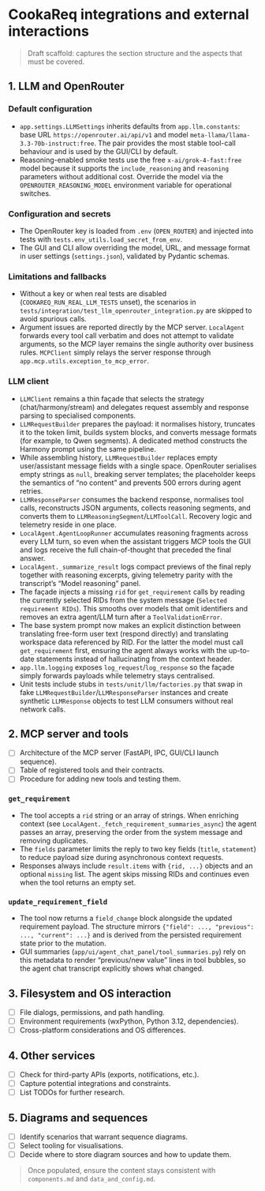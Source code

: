 # CookaReq integrations and external interactions

> Draft scaffold: captures the section structure and the aspects that must be covered.

## 1. LLM and OpenRouter

### Default configuration
- `app.settings.LLMSettings` inherits defaults from `app.llm.constants`: base URL `https://openrouter.ai/api/v1` and model `meta-llama/llama-3.3-70b-instruct:free`. The pair provides the most stable tool-call behaviour and is used by the GUI/CLI by default.
- Reasoning-enabled smoke tests use the free `x-ai/grok-4-fast:free` model because it supports the `include_reasoning` and `reasoning` parameters without additional cost. Override the model via the `OPENROUTER_REASONING_MODEL` environment variable for operational switches.

### Configuration and secrets
- The OpenRouter key is loaded from `.env` (`OPEN_ROUTER`) and injected into tests with `tests.env_utils.load_secret_from_env`.
- The GUI and CLI allow overriding the model, URL, and message format in user settings (`settings.json`), validated by Pydantic schemas.

### Limitations and fallbacks
- Without a key or when real tests are disabled (`COOKAREQ_RUN_REAL_LLM_TESTS` unset), the scenarios in `tests/integration/test_llm_openrouter_integration.py` are skipped to avoid spurious calls.
- Argument issues are reported directly by the MCP server. `LocalAgent` forwards
  every tool call verbatim and does not attempt to validate arguments, so the
  MCP layer remains the single authority over business rules. `MCPClient`
  simply relays the server response through `app.mcp.utils.exception_to_mcp_error`.

### LLM client
- `LLMClient` remains a thin façade that selects the strategy (chat/harmony/stream) and delegates request assembly and response parsing to specialised components.
- `LLMRequestBuilder` prepares the payload: it normalises history, truncates it to the token limit, builds system blocks, and converts message formats (for example, to Qwen segments). A dedicated method constructs the Harmony prompt using the same pipeline.
- While assembling history, `LLMRequestBuilder` replaces empty user/assistant message fields with a single space. OpenRouter serialises empty strings as `null`, breaking server templates; the placeholder keeps the semantics of “no content” and prevents 500 errors during agent retries.
- `LLMResponseParser` consumes the backend response, normalises tool calls, reconstructs JSON arguments, collects reasoning segments, and converts them to `LLMReasoningSegment`/`LLMToolCall`. Recovery logic and telemetry reside in one place.
- `LocalAgent.AgentLoopRunner` accumulates reasoning fragments across every LLM turn, so even when the assistant triggers MCP tools the GUI and logs receive the full chain-of-thought that preceded the final answer.
- `LocalAgent._summarize_result` logs compact previews of the final reply together with reasoning excerpts, giving telemetry parity with the transcript’s “Model reasoning” panel.
- The façade injects a missing `rid` for `get_requirement` calls by reading the currently selected RIDs from the system message (`Selected requirement RIDs`). This smooths over models that omit identifiers and removes an extra agent/LLM turn after a `ToolValidationError`.
- The base system prompt now makes an explicit distinction between translating free-form user text (respond directly) and translating workspace data referenced by RID. For the latter the model must call `get_requirement` first, ensuring the agent always works with the up-to-date statements instead of hallucinating from the context header.
- `app.llm.logging` exposes `log_request`/`log_response` so the façade simply forwards payloads while telemetry stays centralised.
- Unit tests include stubs in `tests/unit/llm/factories.py` that swap in fake `LLMRequestBuilder`/`LLMResponseParser` instances and create synthetic `LLMResponse` objects to test LLM consumers without real network calls.

## 2. MCP server and tools
- [ ] Architecture of the MCP server (FastAPI, IPC, GUI/CLI launch sequence).
- [ ] Table of registered tools and their contracts.
- [ ] Procedure for adding new tools and testing them.

### `get_requirement`

- The tool accepts a `rid` string or an array of strings. When enriching context (see `LocalAgent._fetch_requirement_summaries_async`) the agent passes an array, preserving the order from the system message and removing duplicates.
- The `fields` parameter limits the reply to two key fields (`title`, `statement`) to reduce payload size during asynchronous context requests.
- Responses always include `result.items` with `{rid, ...}` objects and an optional `missing` list. The agent skips missing RIDs and continues even when the tool returns an empty set.

### `update_requirement_field`

- The tool now returns a `field_change` block alongside the updated requirement payload. The structure mirrors `{"field": ..., "previous": ..., "current": ...}` and is derived from the persisted requirement state prior to the mutation.
- GUI summaries (`app/ui/agent_chat_panel/tool_summaries.py`) rely on this metadata to render “previous/new value” lines in tool bubbles, so the agent chat transcript explicitly shows what changed.

## 3. Filesystem and OS interaction
- [ ] File dialogs, permissions, and path handling.
- [ ] Environment requirements (wxPython, Python 3.12, dependencies).
- [ ] Cross-platform considerations and OS differences.

## 4. Other services
- [ ] Check for third-party APIs (exports, notifications, etc.).
- [ ] Capture potential integrations and constraints.
- [ ] List TODOs for further research.

## 5. Diagrams and sequences
- [ ] Identify scenarios that warrant sequence diagrams.
- [ ] Select tooling for visualisations.
- [ ] Decide where to store diagram sources and how to update them.

> Once populated, ensure the content stays consistent with `components.md` and `data_and_config.md`.
